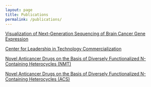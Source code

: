 ```yaml
---
layout: page
title: Publications
permalink: /publications/
---
```


[Visualization of Next-Generation Sequencing of Brain Cancer Gene Expression](../assets/bioinformatics.pdf)

[Center for Leadership in Technology Commercialization](assets/cltc.pdf)

[Novel Anticancer Drugs on the Basis of Diversely Functionalized N-Containing Heterocycles (NMT)](../assets/anticancer.pdf)

[Novel Anticancer Drugs on the Basis of Diversely Functionalized N-Containing Heterocycles (ACS)](../assets/acs.pdf)
